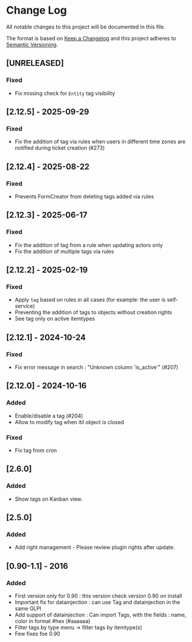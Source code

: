 # Change Log

All notable changes to this project will be documented in this file.

The format is based on [Keep a Changelog](http://keepachangelog.com/)
and this project adheres to [Semantic Versioning](http://semver.org/).

## [UNRELEASED]

### Fixed

- Fix missing check for `Entity` tag visibility

## [2.12.5] - 2025-09-29

### Fixed

- Fix the addition of tag via rules when users in different time zones are notified during ticket creation (#273)

## [2.12.4] - 2025-08-22

### Fixed

- Prevents FormCreator from deleting tags added via rules

## [2.12.3] - 2025-06-17

### Fixed

- Fix the addition of tag from a rule when updating actors only
- Fix the addition of multiple tags via rules

## [2.12.2] - 2025-02-19

### Fixed

- Apply `tag`  based on rules in all cases (for example: the user is self-service)
- Preventing the addition of tags to objects without creation rights
- See tag only on active itemtypes

## [2.12.1] - 2024-10-24

### Fixed

- Fix error message in search : "Unknown column 'is_active'" (#207)

## [2.12.0] - 2024-10-16

### Added

- Enable/disable a tag (#204)
- Allow to modify tag when itil object is closed

### Fixed

- Fix tag from cron

## [2.6.0]

### Added

- Show tags on Kanban view.

## [2.5.0]

### Added

- Add right management - Please review plugin rights after update.


## [0.90-1.1] - 2016

### Added

- First version only for 0.90 : this version check version 0.90 on install
- Important fix for datainjection : can use Tag and datainjection in the same GLPI
- Add support of datainjection : Can import Tags, with the fields : name, color in format #hex (#aaaaaa)
- Filter tags by type menu -> filter tags by itemtype(s)
- Few fixes foe 0.90
